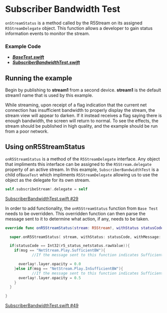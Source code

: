 # Subscriber Bandwidth Test

`onStreamStatus` is a method called by the R5Stream on its assigned `R5StreamDelegate` object. This function allows a developer to gain status information events to monitor the stream.

### Example Code

- ***[BaseTest.swift](../BaseTest.swift)***
- ***[SubscriberBandwidthTest.swift](SubscriberBandwidthTest.swift)***

## Running the example

Begin by publishing to **stream1** from a second device.  **stream1** is the default stream1 name that is used by this example.

While streaming, upon receipt of a flag indication that the current net connection has insufficient bandwidth to properly display the stream, the stream view will appear to darken. If it instead receives a flag saying there is enough bandwidth, the screen will return to normal.
To see the effects, the stream should be published in high quality, and the example should be run from a poor network.

## Using onR5StreamStatus

`onR5StreamStatus` is a method of the `R5StreamDelegate` interface. Any object that impliments this interface can be assigned to the `R5Stream.delegate` property of an active stream. In this example, `SubscriberBandwidthTest` is a child of`BaseTest` which impliments `R5StreamDelegate` allowing us to use the object as the delegate for its own stream.

```Swift
self.subscribeStream!.delegate = self
```

[SubscriberBandwidthTest.swift #29](SubscriberBandwidthTest.swift#L29)

In order to add functionality, the `onR5StreamStatus` function from `Base Test` needs to be overridden. This overridden function can then parse the message sent to it to determine what action, if any, needs to be taken.

```Swift
override func onR5StreamStatus(stream: R5Stream!, withStatus statusCode: Int32, withMessage msg: String!) {

  super.onR5StreamStatus( stream, withStatus: statusCode, withMessage: msg)

  if(statusCode == Int32(r5_status_netstatus.rawValue)){
    if(msg == "NetStream.Play.SufficientBW"){
            //If the message sent to this function indicates Sufficient Bandwidth, make the black overlay comeletely transparent    

      overlay!.layer.opacity = 0.0
    }else if(msg == "NetStream.Play.InSufficientBW"){
            //If the message sent to this function indicates Sufficient Bandwidth, make the black overlay half visible, visually dimming the screen.
      overlay!.layer.opacity = 0.5
    }
  }

}
```

[SubscriberBandwidthTest.swift #49](SubscriberBandwidthTest.swift#L49)